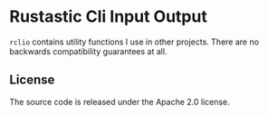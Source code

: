 # Rustastic Cli Input Output

`rclio` contains utility functions I use in other projects. There are no backwards compatibility guarantees at all.

## License

The source code is released under the Apache 2.0 license.
